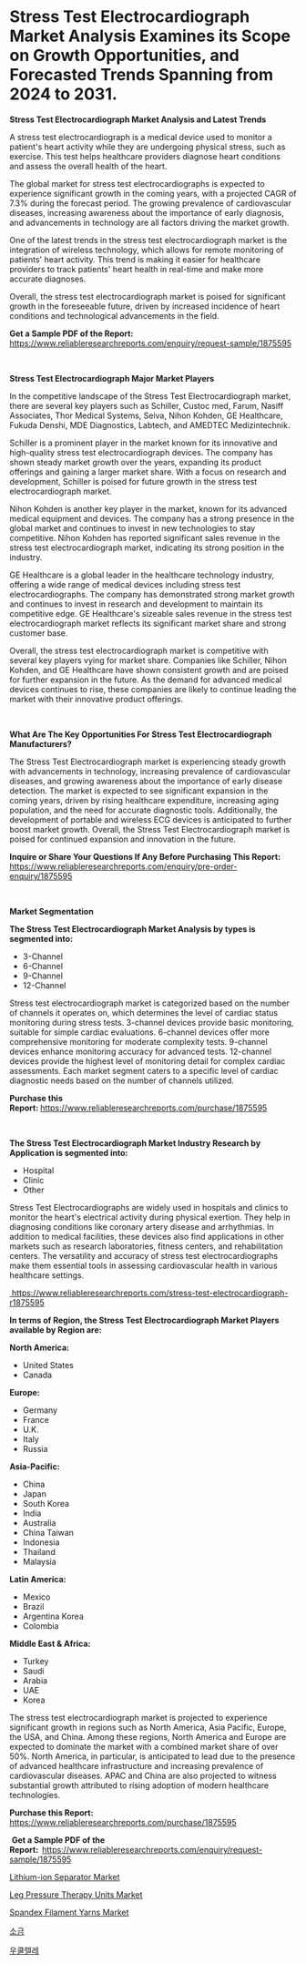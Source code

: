 <p><h1>Stress Test Electrocardiograph Market Analysis Examines its Scope on Growth Opportunities, and Forecasted Trends Spanning from 2024 to 2031.</h1></p><p><strong>Stress Test Electrocardiograph Market Analysis and Latest Trends</strong></p>
<p><p>A stress test electrocardiograph is a medical device used to monitor a patient's heart activity while they are undergoing physical stress, such as exercise. This test helps healthcare providers diagnose heart conditions and assess the overall health of the heart.</p><p>The global market for stress test electrocardiographs is expected to experience significant growth in the coming years, with a projected CAGR of 7.3% during the forecast period. The growing prevalence of cardiovascular diseases, increasing awareness about the importance of early diagnosis, and advancements in technology are all factors driving the market growth.</p><p>One of the latest trends in the stress test electrocardiograph market is the integration of wireless technology, which allows for remote monitoring of patients' heart activity. This trend is making it easier for healthcare providers to track patients' heart health in real-time and make more accurate diagnoses.</p><p>Overall, the stress test electrocardiograph market is poised for significant growth in the foreseeable future, driven by increased incidence of heart conditions and technological advancements in the field.</p></p>
<p><strong>Get a Sample PDF of the Report:&nbsp;</strong> <a href="https://www.reliableresearchreports.com/enquiry/request-sample/1875595">https://www.reliableresearchreports.com/enquiry/request-sample/1875595</a></p>
<p>&nbsp;</p>
<p><strong>Stress Test Electrocardiograph Major Market Players</strong></p>
<p><p>In the competitive landscape of the Stress Test Electrocardiograph market, there are several key players such as Schiller, Custoc med, Farum, Nasiff Associates, Thor Medical Systems, Seiva, Nihon Kohden, GE Healthcare, Fukuda Denshi, MDE Diagnostics, Labtech, and AMEDTEC Medizintechnik. </p><p>Schiller is a prominent player in the market known for its innovative and high-quality stress test electrocardiograph devices. The company has shown steady market growth over the years, expanding its product offerings and gaining a larger market share. With a focus on research and development, Schiller is poised for future growth in the stress test electrocardiograph market.</p><p>Nihon Kohden is another key player in the market, known for its advanced medical equipment and devices. The company has a strong presence in the global market and continues to invest in new technologies to stay competitive. Nihon Kohden has reported significant sales revenue in the stress test electrocardiograph market, indicating its strong position in the industry.</p><p>GE Healthcare is a global leader in the healthcare technology industry, offering a wide range of medical devices including stress test electrocardiographs. The company has demonstrated strong market growth and continues to invest in research and development to maintain its competitive edge. GE Healthcare's sizeable sales revenue in the stress test electrocardiograph market reflects its significant market share and strong customer base.</p><p>Overall, the stress test electrocardiograph market is competitive with several key players vying for market share. Companies like Schiller, Nihon Kohden, and GE Healthcare have shown consistent growth and are poised for further expansion in the future. As the demand for advanced medical devices continues to rise, these companies are likely to continue leading the market with their innovative product offerings.</p></p>
<p>&nbsp;</p>
<p><strong>What Are The Key Opportunities For Stress Test Electrocardiograph Manufacturers?</strong></p>
<p><p>The Stress Test Electrocardiograph market is experiencing steady growth with advancements in technology, increasing prevalence of cardiovascular diseases, and growing awareness about the importance of early disease detection. The market is expected to see significant expansion in the coming years, driven by rising healthcare expenditure, increasing aging population, and the need for accurate diagnostic tools. Additionally, the development of portable and wireless ECG devices is anticipated to further boost market growth. Overall, the Stress Test Electrocardiograph market is poised for continued expansion and innovation in the future.</p></p>
<p><strong>Inquire or Share Your Questions If Any Before Purchasing This Report:</strong> <a href="https://www.reliableresearchreports.com/enquiry/pre-order-enquiry/1875595">https://www.reliableresearchreports.com/enquiry/pre-order-enquiry/1875595</a></p>
<p>&nbsp;</p>
<p><strong>Market Segmentation</strong></p>
<p><strong>The Stress Test Electrocardiograph Market Analysis by types is segmented into:</strong></p>
<p><ul><li>3-Channel</li><li>6-Channel</li><li>9-Channel</li><li>12-Channel</li></ul></p>
<p><p>Stress test electrocardiograph market is categorized based on the number of channels it operates on, which determines the level of cardiac status monitoring during stress tests. 3-channel devices provide basic monitoring, suitable for simple cardiac evaluations. 6-channel devices offer more comprehensive monitoring for moderate complexity tests. 9-channel devices enhance monitoring accuracy for advanced tests. 12-channel devices provide the highest level of monitoring detail for complex cardiac assessments. Each market segment caters to a specific level of cardiac diagnostic needs based on the number of channels utilized.</p></p>
<p><strong>Purchase this Report:&nbsp;</strong><a href="https://www.reliableresearchreports.com/purchase/1875595">https://www.reliableresearchreports.com/purchase/1875595</a></p>
<p>&nbsp;</p>
<p><strong>The Stress Test Electrocardiograph Market Industry Research by Application is segmented into:</strong></p>
<p><ul><li>Hospital</li><li>Clinic</li><li>Other</li></ul></p>
<p><p>Stress Test Electrocardiographs are widely used in hospitals and clinics to monitor the heart's electrical activity during physical exertion. They help in diagnosing conditions like coronary artery disease and arrhythmias. In addition to medical facilities, these devices also find applications in other markets such as research laboratories, fitness centers, and rehabilitation centers. The versatility and accuracy of stress test electrocardiographs make them essential tools in assessing cardiovascular health in various healthcare settings.</p></p>
<p><a href="https://www.reliableresearchreports.com/stress-test-electrocardiograph-r1875595">&nbsp;https://www.reliableresearchreports.com/stress-test-electrocardiograph-r1875595</a></p>
<p><strong>In terms of Region, the Stress Test Electrocardiograph Market Players available by Region are:</strong></p>
<p>
    <p> <strong> North America: </strong>
        <ul>
            <li>United States</li>
            <li>Canada</li>
        </ul>
        </p> 
    <p> <strong> Europe: </strong>
        <ul>
            <li>Germany</li>
            <li>France</li>
            <li>U.K.</li>
            <li>Italy</li>
            <li>Russia</li>
        </ul>
        </p> 
    <p> <strong> Asia-Pacific: </strong>
        <ul>
            <li>China</li>
            <li>Japan</li>
            <li>South Korea</li>
            <li>India</li>
            <li>Australia</li>
            <li>China Taiwan</li>
            <li>Indonesia</li>
            <li>Thailand</li>
            <li>Malaysia</li>
        </ul>
        </p> 
    <p> <strong> Latin America: </strong>
        <ul>
            <li>Mexico</li>
            <li>Brazil</li>
            <li>Argentina Korea</li>
            <li>Colombia</li>
        </ul>
        </p> 
    <p> <strong> Middle East & Africa: </strong>
        <ul>
            <li>Turkey</li>
            <li>Saudi</li>
            <li>Arabia</li>
            <li>UAE</li>
            <li>Korea</li>
        </ul>
    </p>
    </p>
<p><p>The stress test electrocardiograph market is projected to experience significant growth in regions such as North America, Asia Pacific, Europe, the USA, and China. Among these regions, North America and Europe are expected to dominate the market with a combined market share of over 50%. North America, in particular, is anticipated to lead due to the presence of advanced healthcare infrastructure and increasing prevalence of cardiovascular diseases. APAC and China are also projected to witness substantial growth attributed to rising adoption of modern healthcare technologies.</p></p>
<p><strong>Purchase this Report: </strong><a href="https://www.reliableresearchreports.com/purchase/1875595">https://www.reliableresearchreports.com/purchase/1875595</a></p>
<p>&nbsp;<strong>Get a Sample PDF of the Report:&nbsp;&nbsp;</strong><a href="https://www.reliableresearchreports.com/enquiry/request-sample/1875595">https://www.reliableresearchreports.com/enquiry/request-sample/1875595</a></p>
<p><strong></strong></p>
<p><p><a href="https://issuu.com/reportprime-2/docs/lithium-ion-separator-market-size-2030.pptx">Lithium-ion Separator Market</a></p><p><a href="https://github.com/juancolorado15/Market-Research-Report-List-2/blob/main/leg-pressure-therapy-units-market.md">Leg Pressure Therapy Units Market</a></p><p><a href="https://issuu.com/reportprime-2/docs/spandex-filament-yarns-market-size-2030.pptx">Spandex Filament Yarns Market</a></p><p><a href="https://github.com/vskv4779xr1/Market-Research-Report-List-2/blob/main/789280247500.md">소금</a></p><p><a href="https://github.com/CliftonFisher9067/Market-Research-Report-List-1/blob/main/853707847501.md">우쿨렐레</a></p></p>